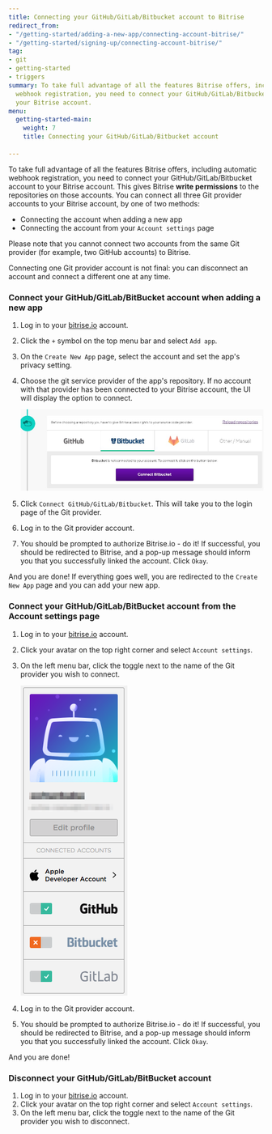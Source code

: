 ```yaml
---
title: Connecting your GitHub/GitLab/Bitbucket account to Bitrise
redirect_from:
- "/getting-started/adding-a-new-app/connecting-account-bitrise/"
- "/getting-started/signing-up/connecting-account-bitrise/"
tag:
- git
- getting-started
- triggers
summary: To take full advantage of all the features Bitrise offers, including automatic
  webhook registration, you need to connect your GitHub/GitLab/Bitbucket account to
  your Bitrise account.
menu:
  getting-started-main:
    weight: 7
    title: Connecting your GitHub/GitLab/Bitbucket account

---
```

To take full advantage of all the features Bitrise offers, including automatic webhook registration, you need to connect your GitHub/GitLab/Bitbucket account to your Bitrise account. This gives Bitrise **write permissions** to the repositories on those accounts. You can connect all three Git provider accounts to your Bitrise account, by one of two methods:

* Connecting the account when adding a new app
* Connecting the account from your `Account settings` page

Please note that you cannot connect two accounts from the same Git provider (for example, two GitHub accounts) to Bitrise.

Connecting one Git provider account is not final: you can disconnect an account and connect a different one at any time.

### Connect your GitHub/GitLab/BitBucket account when adding a new app

1. Log in to your [bitrise.io](https://www.bitrise.io) account.
2. Click the `+` symbol on the top menu bar and select `Add app`.
3. On the `Create New App` page, select the account and set the app's privacy setting.
4. Choose the git service provider of the app's repository. If no account with that provider has been connected to your Bitrise account, the UI will display the option to connect.

   ![](/img/bitbucket-created.jpg)
5. Click `Connect GitHub/GitLab/Bitbucket`. This will take you to the login page of the Git provider.
6. Log in to the Git provider account.
7. You should be prompted to authorize Bitrise.io - do it! If successful, you should be redirected to Bitrise, and a pop-up message should inform you that you successfully linked the account. Click `Okay`.

And you are done! If everything goes well, you are redirected to the `Create New App` page and you can add your new app.

### Connect your GitHub/GitLab/BitBucket account from the Account settings page

1. Log in to your [bitrise.io](https://www.bitrise.io) account.
2. Click your avatar on the top right corner and select `Account settings`.
3. On the left menu bar, click the toggle next to the name of the Git provider you wish to connect.

   ![Connect account to Bitrise](/img/signing-up/connect-account.png)
4. Log in to the Git provider account.
5. You should be prompted to authorize Bitrise.io - do it! If successful, you should be redirected to Bitrise, and a pop-up message should inform you that you successfully linked the account. Click `Okay`.

And you are done!

### Disconnect your GitHub/GitLab/BitBucket account

1. Log in to your [bitrise.io](https://www.bitrise.io) account.
2. Click your avatar on the top right corner and select `Account settings`.
3. On the left menu bar, click the toggle next to the name of the Git provider you wish to disconnect.
